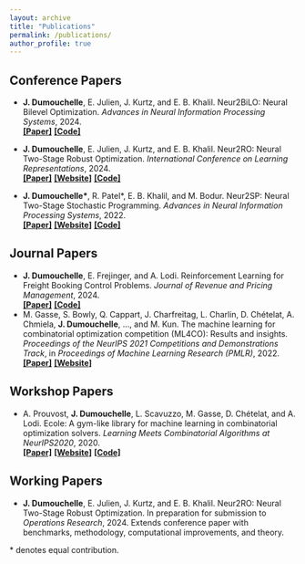 ```yaml
---
layout: archive
title: "Publications"
permalink: /publications/
author_profile: true
---
```



## Conference Papers

- **J. Dumouchelle**, E. Julien, J. Kurtz, and E. B. Khalil. Neur2BiLO: Neural Bilevel Optimization. *Advances in Neural Information Processing Systems*, 2024. \
    [**\[Paper\]**](https://arxiv.org/pdf/2402.02552.pdf)
    [**\[Code\]**](https://github.com/khalil-research/Neur2BiLO)

- **J. Dumouchelle**, E. Julien, J. Kurtz, and E. B. Khalil. Neur2RO: Neural Two-Stage Robust Optimization. *International Conference on Learning Representations*, 2024. \
    [**\[Paper\]**](https://arxiv.org/pdf/2310.04345.pdf)
    [**\[Website\]**](https://khalil-research.github.io/Neur2RO/)
    [**\[Code\]**](https://github.com/khalil-research/Neur2RO)
- **J. Dumouchelle\***, R. Patel\*, E. B. Khalil, and M. Bodur. Neur2SP: Neural Two-Stage Stochastic Programming. *Advances in Neural Information Processing Systems*, 2022. \
    [**\[Paper\]**](https://arxiv.org/pdf/2205.12006.pdf)
    [**\[Website\]**](https://khalil-research.github.io/Neur2SP/)
    [**\[Code\]**](https://github.com/khalil-research/Neur2SP)


## Journal Papers

- **J. Dumouchelle**, E. Frejinger, and A. Lodi. Reinforcement Learning for Freight Booking Control Problems.  *Journal of Revenue and Pricing Management*, 2024. \
     [**\[Paper\]**](https://arxiv.org/pdf/2102.00092.pdf)
     [**\[Code\]**](https://github.com/jdumouchelle/RLforBookingControl)
- M. Gasse,  S. Bowly, Q. Cappart, J. Charfreitag, L. Charlin, D. Chételat, A. Chmiela, **J. Dumouchelle**, ..., and M. Kun.  The machine learning for combinatorial optimization competition (ML4CO): Results and insights. *Proceedings of the NeurIPS 2021 Competitions and Demonstrations Track*, in *Proceedings of Machine Learning Research (PMLR)*, 2022.\
    [**\[Paper\]**](https://proceedings.mlr.press/v176/gasse22a/gasse22a.pdf)
    [**\[Website\]**](https://www.ecole.ai/2021/ml4co-competition/)


## Workshop Papers

- A. Prouvost, **J. Dumouchelle**, L. Scavuzzo, M. Gasse, D. Chételat, and A. Lodi. Ecole:  A gym-like library for machine learning in combinatorial optimization solvers. *Learning Meets Combinatorial Algorithms at NeurIPS2020*, 2020. \
    [**\[Paper\]**](https://arxiv.org/pdf/2011.06069.pdf)
    [**\[Website\]**](https://www.ecole.ai/)
    [**\[Code\]**](https://github.com/ds4dm/ecole)

<!-- - **J. Dumouchelle**, E. Julien, J. Kurtz, and E. B. Khalil. Ecole:  A gym-like library for machine learning in combinatorial optimization solvers. *Learning Meets Combinatorial Algorithms at AAAI 2024*, 2024. \
   [[**Paper**](https://arxiv.org/pdf/2011.06069.pdf), 
    [**Website**](https://www.ecole.ai/),
    [**Code**](https://github.com/ds4dm/ecole)]
 -->

## Working Papers

- **J. Dumouchelle**, E. Julien, J. Kurtz, and E. B. Khalil.  Neur2RO: Neural Two-Stage Robust Optimization.  In preparation for submission to *Operations Research*, 2024.  Extends conference paper with benchmarks, methodology, computational improvements, and theory.


<!-- ## Software

- Ecole, A Python library for Gym-like integration of machine learning in combinatorial optimization solvers.\
   [[**Website**](https://www.ecole.ai/),
    [**Code**](https://github.com/ds4dm/ecole),
    [**Documentation**](https://doc.ecole.ai/py/en/stable/)] -->


\* denotes equal contribution.